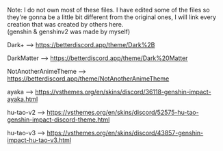 Note: I do not own most of these files. I have edited some of the files so they're gonna be a little bit different from the original ones, I will link every creation that was created by others here.  
(genshin & genshinv2 was made by myself)

Dark+ --> https://betterdiscord.app/theme/Dark%2B

DarkMatter --> https://betterdiscord.app/theme/Dark%20Matter

NotAnotherAnimeTheme --> https://betterdiscord.app/theme/NotAnotherAnimeTheme

ayaka --> https://vsthemes.org/en/skins/discord/36118-genshin-impact-ayaka.html

hu-tao-v2 --> https://vsthemes.org/en/skins/discord/52575-hu-tao-genshin-impact-discord-theme.html

hu-tao-v3 --> https://vsthemes.org/en/skins/discord/43857-genshin-impact-hu-tao-v3.html
